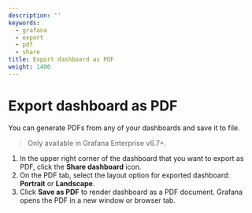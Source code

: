 ```yaml
---
description: ''
keywords:
  - grafana
  - export
  - pdf
  - share
title: Export dashboard as PDF
weight: 1400
---
```


# Export dashboard as PDF

You can generate PDFs from any of your dashboards and save it to file.

> Only available in Grafana Enterprise v6.7+.

1. In the upper right corner of the dashboard that you want to export as PDF, click the **Share dashboard** icon.
1. On the PDF tab, select the layout option for exported dashboard: **Portrait** or **Landscape**.
1. Click **Save as PDF** to render dashboard as a PDF document.
   Grafana opens the PDF in a new window or browser tab.
